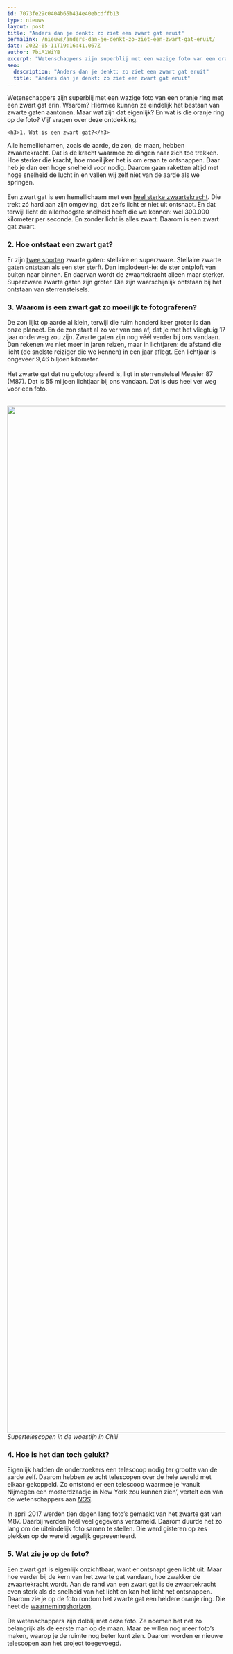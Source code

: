 ```yaml
---
id: 7073fe29c0404b65b414e40ebcdffb13
type: nieuws
layout: post
title: "Anders dan je denkt: zo ziet een zwart gat eruit"
permalink: /nieuws/anders-dan-je-denkt-zo-ziet-een-zwart-gat-eruit/
date: 2022-05-11T19:16:41.067Z
author: 7biA1WiYB
excerpt: "Wetenschappers zijn superblij met een wazige foto van een oranje ring met een zwart gat erin. Waarom? Hiermee kunnen ze eindelijk het bestaan van zwarte gaten aantonen. Maar wat zijn dat eigenlijk? En wat is die oranje ring op de foto? Vijf vragen over deze ontdekking.  "
seo:
  description: "Anders dan je denkt: zo ziet een zwart gat eruit"
  title: "Anders dan je denkt: zo ziet een zwart gat eruit"
---
```

Wetenschappers zijn superblij met een wazige foto van een oranje ring met een zwart gat erin. Waarom? Hiermee kunnen ze eindelijk het bestaan van zwarte gaten aantonen. Maar wat zijn dat eigenlijk? En wat is die oranje ring op de foto? Vijf vragen over deze ontdekking.  

    <h3>1. Wat is een zwart gat?</h3>
<p>Alle hemellichamen, zoals de aarde, de zon, de maan, hebben zwaartekracht. Dat is de kracht waarmee ze dingen naar zich toe trekken. Hoe sterker die kracht, hoe moeilijker het is om eraan te ontsnappen. Daar heb je dan een hoge snelheid voor nodig. Daarom gaan raketten altijd met hoge snelheid de lucht in en vallen wij zelf niet van de aarde als we springen.<br><br>Een zwart gat is een hemellichaam met een <a href="http://www.allesoversterrenkunde.nl/!/!/!/sterrenkunde/vraag-en-antwoord/_detail/gli/wat-is-een-zwart-gat/" target="_blank">heel sterke zwaartekracht</a>. Die trekt zó hard aan zijn omgeving, dat zelfs licht er niet uit ontsnapt. En dat terwijl licht de allerhoogste snelheid heeft die we kennen: wel 300.000 kilometer per seconde. En zonder licht is alles zwart. Daarom is een zwart gat zwart.</p>
<h3>2. Hoe ontstaat een zwart gat?</h3>
<p>Er zijn <a href="https://www.nemokennislink.nl/publicaties/stoomcursus-zwarte-gaten/" target="_blank">twee soorten</a> zwarte gaten: stellaire en superzware. Stellaire zwarte gaten ontstaan als een ster sterft. Dan implodeert-ie: de ster ontploft van buiten naar binnen. En daarvan wordt de zwaartekracht alleen maar sterker. Superzware zwarte gaten zijn groter. Die zijn waarschijnlijk ontstaan bij het ontstaan van sterrenstelsels.</p>
<h3>3. Waarom is een zwart gat zo moeilijk te fotograferen?</h3>
<p>De zon lijkt op aarde al klein, terwijl die ruim honderd keer groter is dan onze planeet. En de zon staat al zo ver van ons af, dat je met het vliegtuig 17 jaar onderweg zou zijn. Zwarte gaten zijn nog véél verder bij ons vandaan. Dan rekenen we niet meer in jaren reizen, maar in lichtjaren: de afstand die licht (de snelste reiziger die we kennen) in een jaar aflegt. Eén lichtjaar is ongeveer 9,46 biljoen kilometer.<br><br>Het zwarte gat dat nu gefotografeerd is, ligt in sterrenstelsel Messier 87 (M87). Dat is 55 miljoen lichtjaar bij ons vandaan. Dat is dus heel ver weg voor een foto.<br><br><div class="media media-element-container media-default"><div id="file-536841" class="file file-image file-image-jpeg">

        
  
  <div class="content">
    <img title="Foto AFP" height="2369" width="4112" class="media-element file-default" data-delta="1" src="https://7dagen.netlify.app/sites/default/files/ANP-66930056.jpg" alt="">  </div>

  
</div>
</div><em>Supertelescopen in de woestijn in Chili</em>
<h3>4. Hoe is het dan toch gelukt?</h3>
<p>Eigenlijk hadden de onderzoekers een telescoop nodig ter grootte van de aarde zelf. Daarom hebben ze acht telescopen over de hele wereld met elkaar gekoppeld. Zo ontstond er een telescoop waarmee je ‘vanuit Nijmegen een mosterdzaadje in New York zou kunnen zien’, vertelt een van de wetenschappers aan <em><a href="https://nos.nl/artikel/2279846-eerste-foto-van-zwart-gat-vergelijkbaar-met-columbus-of-maanlanding.html" target="_blank">NOS</a></em>.<br><br>In april 2017 werden tien dagen lang foto’s gemaakt van het zwarte gat van M87. Daarbij werden héél veel gegevens verzameld. Daarom duurde het zo lang om de uiteindelijk foto samen te stellen. Die werd gisteren op zes plekken op de wereld tegelijk gepresenteerd.</p>
<h3>5. Wat zie je op de foto?</h3>
<p>Een zwart gat is eigenlijk onzichtbaar, want er ontsnapt geen licht uit. Maar hoe verder bij de kern van het zwarte gat vandaan, hoe zwakker de zwaartekracht wordt. Aan de rand van een zwart gat is de zwaartekracht even sterk als de snelheid van het licht en kan het licht net ontsnappen. Daarom zie je op de foto rondom het zwarte gat een heldere oranje ring. Die heet de <a href="https://www.spacepage.be/artikelen/het-heelal/objecten/zwarte-gaten/terminologie-van-zwarte-gaten" target="_blank">waarnemingshorizon</a>.<br><br>De wetenschappers zijn dolblij met deze foto. Ze noemen het net zo belangrijk als de eerste man op de maan. Maar ze willen nog meer foto’s maken, waarop je de ruimte nog beter kunt zien. Daarom worden er nieuwe telescopen aan het project toegevoegd.</p>  
